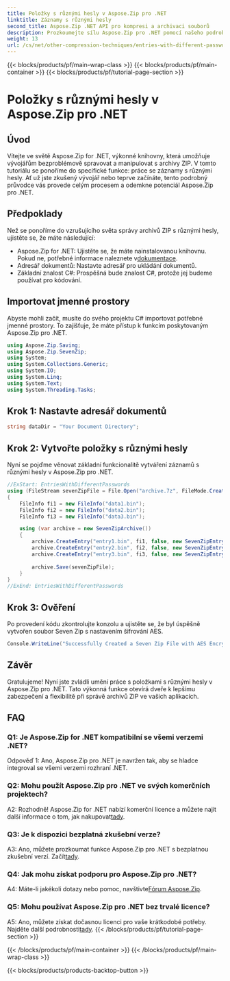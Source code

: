 ```yaml
---
title: Položky s různými hesly v Aspose.Zip pro .NET
linktitle: Záznamy s různými hesly
second_title: Aspose.Zip .NET API pro kompresi a archivaci souborů
description: Prozkoumejte sílu Aspose.Zip pro .NET pomocí našeho podrobného průvodce správou archivů ZIP s různými hesly. Zvyšte bezpečnost a flexibilitu ve svých aplikacích.
weight: 13
url: /cs/net/other-compression-techniques/entries-with-different-passwords/
---
```


{{< blocks/products/pf/main-wrap-class >}}
{{< blocks/products/pf/main-container >}}
{{< blocks/products/pf/tutorial-page-section >}}

# Položky s různými hesly v Aspose.Zip pro .NET

## Úvod

Vítejte ve světě Aspose.Zip for .NET, výkonné knihovny, která umožňuje vývojářům bezproblémově spravovat a manipulovat s archivy ZIP. V tomto tutoriálu se ponoříme do specifické funkce: práce se záznamy s různými hesly. Ať už jste zkušený vývojář nebo teprve začínáte, tento podrobný průvodce vás provede celým procesem a odemkne potenciál Aspose.Zip pro .NET.

## Předpoklady

Než se ponoříme do vzrušujícího světa správy archivů ZIP s různými hesly, ujistěte se, že máte následující:

-  Aspose.Zip for .NET: Ujistěte se, že máte nainstalovanou knihovnu. Pokud ne, potřebné informace naleznete v[dokumentace](https://reference.aspose.com/zip/net/).
- Adresář dokumentů: Nastavte adresář pro ukládání dokumentů.
- Základní znalost C#: Prospěšná bude znalost C#, protože jej budeme používat pro kódování.

## Importovat jmenné prostory

Abyste mohli začít, musíte do svého projektu C# importovat potřebné jmenné prostory. To zajišťuje, že máte přístup k funkcím poskytovaným Aspose.Zip pro .NET.

```csharp
using Aspose.Zip.Saving;
using Aspose.Zip.SevenZip;
using System;
using System.Collections.Generic;
using System.IO;
using System.Linq;
using System.Text;
using System.Threading.Tasks;
```

## Krok 1: Nastavte adresář dokumentů

```csharp
string dataDir = "Your Document Directory";
```

## Krok 2: Vytvořte položky s různými hesly

Nyní se pojďme věnovat základní funkcionalitě vytváření záznamů s různými hesly v Aspose.Zip pro .NET.

```csharp
//ExStart: EntriesWithDifferentPasswords
using (FileStream sevenZipFile = File.Open("archive.7z", FileMode.Create))
{
    FileInfo fi1 = new FileInfo("data1.bin");
    FileInfo fi2 = new FileInfo("data2.bin");
    FileInfo fi3 = new FileInfo("data3.bin");

    using (var archive = new SevenZipArchive())
    {
        archive.CreateEntry("entry1.bin", fi1, false, new SevenZipEntrySettings(new SevenZipStoreCompressionSettings(), new SevenZipAESEncryptionSettings("test1")));
        archive.CreateEntry("entry2.bin", fi2, false, new SevenZipEntrySettings(new SevenZipStoreCompressionSettings(), new SevenZipAESEncryptionSettings("test2")));
        archive.CreateEntry("entry3.bin", fi3, false, new SevenZipEntrySettings(new SevenZipStoreCompressionSettings(), new SevenZipAESEncryptionSettings("test3")));
        
        archive.Save(sevenZipFile);
    }
}
//ExEnd: EntriesWithDifferentPasswords
```

## Krok 3: Ověření

Po provedení kódu zkontrolujte konzolu a ujistěte se, že byl úspěšně vytvořen soubor Seven Zip s nastavením šifrování AES.

```csharp
Console.WriteLine("Successfully Created a Seven Zip File with AES Encryption Settings");
```

## Závěr

Gratulujeme! Nyní jste zvládli umění práce s položkami s různými hesly v Aspose.Zip pro .NET. Tato výkonná funkce otevírá dveře k lepšímu zabezpečení a flexibilitě při správě archivů ZIP ve vašich aplikacích.

## FAQ

### Q1: Je Aspose.Zip for .NET kompatibilní se všemi verzemi .NET?

Odpověď 1: Ano, Aspose.Zip pro .NET je navržen tak, aby se hladce integroval se všemi verzemi rozhraní .NET.

### Q2: Mohu použít Aspose.Zip pro .NET ve svých komerčních projektech?

A2: Rozhodně! Aspose.Zip for .NET nabízí komerční licence a můžete najít další informace o tom, jak nakupovat[tady](https://purchase.aspose.com/buy).

### Q3: Je k dispozici bezplatná zkušební verze?

 A3: Ano, můžete prozkoumat funkce Aspose.Zip pro .NET s bezplatnou zkušební verzí. Začít[tady](https://releases.aspose.com/).

### Q4: Jak mohu získat podporu pro Aspose.Zip pro .NET?

 A4: Máte-li jakékoli dotazy nebo pomoc, navštivte[Fórum Aspose.Zip](https://forum.aspose.com/c/zip/37).

### Q5: Mohu používat Aspose.Zip pro .NET bez trvalé licence?

 A5: Ano, můžete získat dočasnou licenci pro vaše krátkodobé potřeby. Najděte další podrobnosti[tady](https://purchase.aspose.com/temporary-license/).
{{< /blocks/products/pf/tutorial-page-section >}}

{{< /blocks/products/pf/main-container >}}
{{< /blocks/products/pf/main-wrap-class >}}

{{< blocks/products/products-backtop-button >}}

